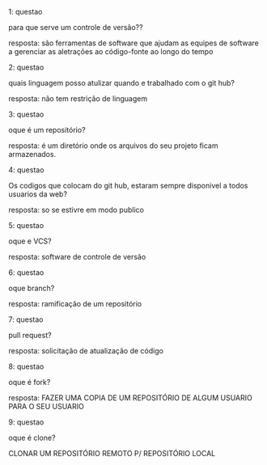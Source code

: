 1: questao

para que serve um controle de versão??

resposta:
são ferramentas de software que ajudam as equipes de software a gerenciar as aletrações ao código-fonte ao longo do tempo

2: questao

quais linguagem posso atulizar quando e trabalhado com o git hub?

resposta:
não tem restrição de linguagem

3: questao

oque é um repositório?

resposta:
é um diretório onde os arquivos do seu projeto ficam armazenados. 

4: questao

Os codigos que colocam do git hub, estaram sempre disponivel a todos usuarios da web?

resposta:
so se estivre em modo publico


5: questao

oque e VCS?

resposta:
software de controle de versão

6: questao

oque branch?

resposta:
ramificação de um repositório

7: questao

pull request?

resposta:
solicitação de atualização de código

8: questao

oque é fork?

resposta:
FAZER UMA COPIA DE UM REPOSITÓRIO DE ALGUM USUARIO PARA O SEU USUARIO

9: questao

oque é clone?

CLONAR UM REPOSITÓRIO REMOTO P/ REPOSITÓRIO LOCAL




